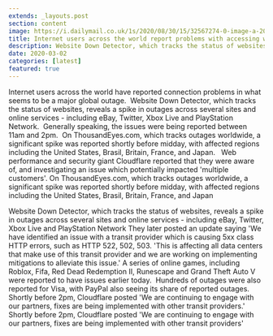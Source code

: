 ```yaml
---
extends: _layouts.post
section: content
image: https://i.dailymail.co.uk/1s/2020/08/30/15/32567274-0-image-a-205_1598797692061.jpg 
title: Internet users across the world report problems with accessing websites in major global outage  
description: Website Down Detector, which tracks the status of websites, reveals a spike in outages across several sites and online services - including eBay, Twitter, Xbox Live and PlayStation Network. 
date: 2020-03-02 
categories: [latest] 
featured: true 
--- 
```

Internet users across the world have reported connection problems in what seems to be a major global outage. 
Website Down Detector, which tracks the status of websites, reveals a spike in outages across several sites and online services - including eBay, Twitter, Xbox Live and PlayStation Network. 
Generally speaking, the issues were being reported between 11am and 2pm. 
On ThousandEyes.com, which tracks outages worldwide, a significant spike was reported shortly before midday, with affected regions including the United States, Brasil, Britain, France, and Japan.  
Web performance and security giant Cloudflare reported that they were aware of, and investigating an issue which potentially impacted \'multiple customers\'.
On ThousandEyes.com, which tracks outages worldwide, a significant spike was reported shortly before midday, with affected regions including the United States, Brasil, Britain, France, and Japan

Website Down Detector, which tracks the status of websites, reveals a spike in outages across several sites and online services - including eBay, Twitter, Xbox Live and PlayStation Network
They later posted an update saying \'We have identified an issue with a transit provider which is causing 5xx class HTTP errors, such as HTTP 522, 502, 503.
\'This is affecting all data centers that make use of this transit provider and we are working on implementing mitigations to alleviate this issue.\'
A series of online games, including Roblox, Fifa, Red Dead Redemption II, Runescape and Grand Theft Auto V were reported to have issues earlier today. 
Hundreds of outages were also reported for Visa, with PayPal also seeing its share of reported outages.
Shortly before 2pm, Cloudflare posted \'We are continuing to engage with our partners, fixes are being implemented with other transit providers.\'
Shortly before 2pm, Cloudflare posted \'We are continuing to engage with our partners, fixes are being implemented with other transit providers\'